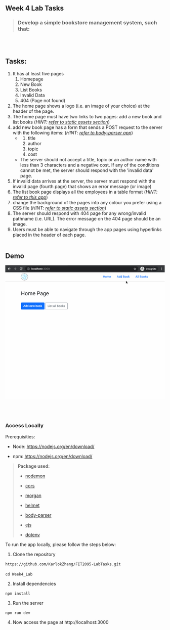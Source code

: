 ## Week 4 Lab Tasks

> ### Develop a simple bookstore management system, such that:
<br></br>

## Tasks:
1.  It has at least five pages  
    1.  Homepage
    2.  New Book
    3.  List Books
    4.  Invalid Data
    5.  404 (Page not found)
2.  The home page shows a logo (i.e. an image of your choice) at the header of the page.
3.  The home page must have two links to two pages: add a new book and list books (_HINT:  [refer to static assets section](https://www.alexandriarepository.org/module/week-4-advanced-express-js/#staticassetssec)_)
4.  add new book page has a form that sends a POST request to the server with the following items: (_HINT:  [refer to body-parser app](https://www.alexandriarepository.org/module/week-4-advanced-express-js/#bodyparserexp)_)
    -   1.  title
        2.  author
        3.  topic
        4.  cost
    -   The server should not accept a title, topic or an author name with less than 3 characters and a negative cost. If any of the conditions cannot be met, the server should respond with the 'invalid data' page.
5.  If invalid data arrives at the server, the server must respond with the invalid page (fourth page) that shows an error message (or image)
6.  The list book page displays all the employees in a table format (_HINT:  [refer to this app](https://www.alexandriarepository.org/module/week-4-advanced-express-js/#tablerenderingex)_)
7.  change the background of the pages into any colour you prefer using a CSS file (_HINT:  [refer to static assets section](https://www.alexandriarepository.org/module/week-4-advanced-express-js/#staticassetssec)_)
8.  The server should respond with 404 page for any wrong/invalid pathname (i.e. URL). The error message on the 404 page should be an image.
9.  Users must be able to navigate through the app pages using hyperlinks placed in the header of each page.
<br></br>
## Demo
![demo](./src/public/images/demo.gif)

<br></br>

### Access Locally

Prerequisities:

- Node: https://nodejs.org/en/download/

- npm: https://nodejs.org/en/download/
  

>  **Package used:**
>
>
>  -  [nodemon](https://www.npmjs.com/package/nodemon)
>
>  -  [cors](https://www.npmjs.com/package/cors)
>
>  -  [morgan](https://www.npmjs.com/package/morgan)
>
>  -  [helmet](https://www.npmjs.com/package/helmet)
>  
>  -  [body-parser](https://www.npmjs.com/package/body-parser)
>
>  -  [ejs](https://www.npmjs.com/package/ejs)
>
>  -  [dotenv](https://www.npmjs.com/package/dotenv)
>
To run the app locally, please follow the steps below:

1. Clone the repository
```
https://github.com/KarlokZhang/FIT2095-LabTasks.git

cd Week4_Lab
```
2. Install dependencies
```
npm install
```
3. Run the server
```
npm run dev
```
4. Now access the page at http://localhost:3000